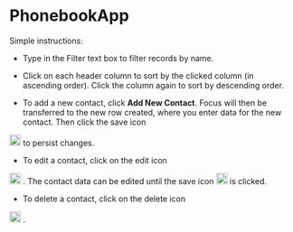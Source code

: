 ﻿# PhonebookApp

Simple instructions:

* Type in the Filter text box to filter records by name.

* Click on each header column to sort by the clicked column (in ascending order). Click the column again to sort by descending order.

* To add a new contact, click **Add New Contact**. Focus will then be transferred to the new row created, where you enter data for the new contact. Then click the save icon
<img src=" http://icons.iconarchive.com/icons/custom-icon-design/mono-general-1/512/save-icon.png" height="20px" width="20px" />
to persist changes.

* To edit a contact, click on the edit icon
<img src="https://cdn4.iconfinder.com/data/icons/miu/22/editor_pencil_pen_edit_write_-512.png" height="20px" width="20px" />
. The contact data can be edited until the save icon
<img src=" http://icons.iconarchive.com/icons/custom-icon-design/mono-general-1/512/save-icon.png" height="20px" width="20px" />
 is clicked.

* To delete a contact, click on the delete icon
<img src="http://megaicons.net/static/img/icons_sizes/8/178/512/editing-delete-icon.png" height="20px" width="20px" />
.
